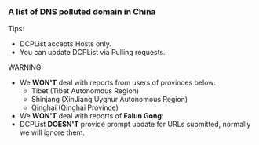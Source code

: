 ### A list of DNS polluted domain in China
Tips:
* DCPList accepts Hosts only.
* You can update DCPList via Pulling requests.

WARNING:
* We **WON'T** deal with reports from users of provinces below:
  * Tibet (Tibet Autonomous Region)
  * Shinjang (XinJiang Uyghur Autonomous Region)
  * Qinghai (Qinghai Province)
* We **WON'T** deal with reports of **Falun Gong**:
* DCPList **DOESN'T** provide prompt update for URLs submitted, normally we will ignore them.
